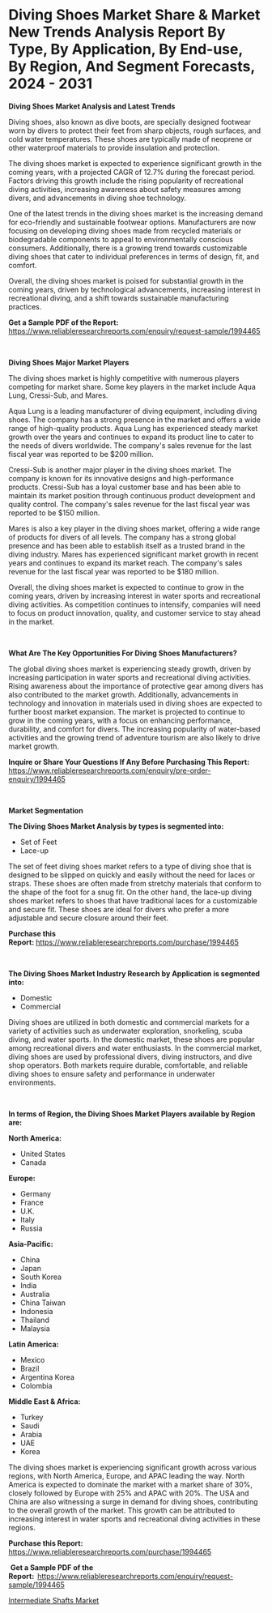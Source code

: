 <p><h1>Diving Shoes Market Share & Market New Trends Analysis Report By Type, By Application, By End-use, By Region, And Segment Forecasts, 2024 - 2031</h1></p><p><strong>Diving Shoes Market Analysis and Latest Trends</strong></p>
<p><p>Diving shoes, also known as dive boots, are specially designed footwear worn by divers to protect their feet from sharp objects, rough surfaces, and cold water temperatures. These shoes are typically made of neoprene or other waterproof materials to provide insulation and protection.</p><p>The diving shoes market is expected to experience significant growth in the coming years, with a projected CAGR of 12.7% during the forecast period. Factors driving this growth include the rising popularity of recreational diving activities, increasing awareness about safety measures among divers, and advancements in diving shoe technology.</p><p>One of the latest trends in the diving shoes market is the increasing demand for eco-friendly and sustainable footwear options. Manufacturers are now focusing on developing diving shoes made from recycled materials or biodegradable components to appeal to environmentally conscious consumers. Additionally, there is a growing trend towards customizable diving shoes that cater to individual preferences in terms of design, fit, and comfort.</p><p>Overall, the diving shoes market is poised for substantial growth in the coming years, driven by technological advancements, increasing interest in recreational diving, and a shift towards sustainable manufacturing practices.</p></p>
<p><strong>Get a Sample PDF of the Report:&nbsp;</strong> <a href="https://www.reliableresearchreports.com/enquiry/request-sample/1994465">https://www.reliableresearchreports.com/enquiry/request-sample/1994465</a></p>
<p>&nbsp;</p>
<p><strong>Diving Shoes Major Market Players</strong></p>
<p><p>The diving shoes market is highly competitive with numerous players competing for market share. Some key players in the market include Aqua Lung, Cressi-Sub, and Mares. </p><p>Aqua Lung is a leading manufacturer of diving equipment, including diving shoes. The company has a strong presence in the market and offers a wide range of high-quality products. Aqua Lung has experienced steady market growth over the years and continues to expand its product line to cater to the needs of divers worldwide. The company's sales revenue for the last fiscal year was reported to be $200 million.</p><p>Cressi-Sub is another major player in the diving shoes market. The company is known for its innovative designs and high-performance products. Cressi-Sub has a loyal customer base and has been able to maintain its market position through continuous product development and quality control. The company's sales revenue for the last fiscal year was reported to be $150 million.</p><p>Mares is also a key player in the diving shoes market, offering a wide range of products for divers of all levels. The company has a strong global presence and has been able to establish itself as a trusted brand in the diving industry. Mares has experienced significant market growth in recent years and continues to expand its market reach. The company's sales revenue for the last fiscal year was reported to be $180 million.</p><p>Overall, the diving shoes market is expected to continue to grow in the coming years, driven by increasing interest in water sports and recreational diving activities. As competition continues to intensify, companies will need to focus on product innovation, quality, and customer service to stay ahead in the market.</p></p>
<p>&nbsp;</p>
<p><strong>What Are The Key Opportunities For Diving Shoes Manufacturers?</strong></p>
<p><p>The global diving shoes market is experiencing steady growth, driven by increasing participation in water sports and recreational diving activities. Rising awareness about the importance of protective gear among divers has also contributed to the market growth. Additionally, advancements in technology and innovation in materials used in diving shoes are expected to further boost market expansion. The market is projected to continue to grow in the coming years, with a focus on enhancing performance, durability, and comfort for divers. The increasing popularity of water-based activities and the growing trend of adventure tourism are also likely to drive market growth.</p></p>
<p><strong>Inquire or Share Your Questions If Any Before Purchasing This Report:</strong> <a href="https://www.reliableresearchreports.com/enquiry/pre-order-enquiry/1994465">https://www.reliableresearchreports.com/enquiry/pre-order-enquiry/1994465</a></p>
<p>&nbsp;</p>
<p><strong>Market Segmentation</strong></p>
<p><strong>The Diving Shoes Market Analysis by types is segmented into:</strong></p>
<p><ul><li>Set of Feet</li><li>Lace-up</li></ul></p>
<p><p>The set of feet diving shoes market refers to a type of diving shoe that is designed to be slipped on quickly and easily without the need for laces or straps. These shoes are often made from stretchy materials that conform to the shape of the foot for a snug fit. On the other hand, the lace-up diving shoes market refers to shoes that have traditional laces for a customizable and secure fit. These shoes are ideal for divers who prefer a more adjustable and secure closure around their feet.</p></p>
<p><strong>Purchase this Report:&nbsp;</strong><a href="https://www.reliableresearchreports.com/purchase/1994465">https://www.reliableresearchreports.com/purchase/1994465</a></p>
<p>&nbsp;</p>
<p><strong>The Diving Shoes Market Industry Research by Application is segmented into:</strong></p>
<p><ul><li>Domestic</li><li>Commercial</li></ul></p>
<p><p>Diving shoes are utilized in both domestic and commercial markets for a variety of activities such as underwater exploration, snorkeling, scuba diving, and water sports. In the domestic market, these shoes are popular among recreational divers and water enthusiasts. In the commercial market, diving shoes are used by professional divers, diving instructors, and dive shop operators. Both markets require durable, comfortable, and reliable diving shoes to ensure safety and performance in underwater environments.</p></p>
<p>&nbsp;</p>
<p><strong>In terms of Region, the Diving Shoes Market Players available by Region are:</strong></p>
<p>
    <p> <strong> North America: </strong>
        <ul>
            <li>United States</li>
            <li>Canada</li>
        </ul>
        </p> 
    <p> <strong> Europe: </strong>
        <ul>
            <li>Germany</li>
            <li>France</li>
            <li>U.K.</li>
            <li>Italy</li>
            <li>Russia</li>
        </ul>
        </p> 
    <p> <strong> Asia-Pacific: </strong>
        <ul>
            <li>China</li>
            <li>Japan</li>
            <li>South Korea</li>
            <li>India</li>
            <li>Australia</li>
            <li>China Taiwan</li>
            <li>Indonesia</li>
            <li>Thailand</li>
            <li>Malaysia</li>
        </ul>
        </p> 
    <p> <strong> Latin America: </strong>
        <ul>
            <li>Mexico</li>
            <li>Brazil</li>
            <li>Argentina Korea</li>
            <li>Colombia</li>
        </ul>
        </p> 
    <p> <strong> Middle East & Africa: </strong>
        <ul>
            <li>Turkey</li>
            <li>Saudi</li>
            <li>Arabia</li>
            <li>UAE</li>
            <li>Korea</li>
        </ul>
    </p>
    </p>
<p><p>The diving shoes market is experiencing significant growth across various regions, with North America, Europe, and APAC leading the way. North America is expected to dominate the market with a market share of 30%, closely followed by Europe with 25% and APAC with 20%. The USA and China are also witnessing a surge in demand for diving shoes, contributing to the overall growth of the market. This growth can be attributed to increasing interest in water sports and recreational diving activities in these regions.</p></p>
<p><strong>Purchase this Report: </strong><a href="https://www.reliableresearchreports.com/purchase/1994465">https://www.reliableresearchreports.com/purchase/1994465</a></p>
<p>&nbsp;<strong>Get a Sample PDF of the Report:&nbsp;&nbsp;</strong><a href="https://www.reliableresearchreports.com/enquiry/request-sample/1994465">https://www.reliableresearchreports.com/enquiry/request-sample/1994465</a></p>
<p><strong></strong></p>
<p><p><a href="https://fearless-okapi-6c8.notion.site/Intermediate-Shafts-Market-Research-Report-Unlocks-Analysis-on-the-Market-Financial-Status-Market-S-9d2dc671d4ac43bfa84acdab45095845">Intermediate Shafts Market</a></p></p>